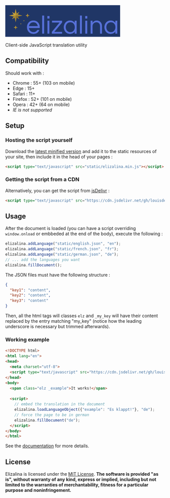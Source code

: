 <img src="elizalina.svg" height="100px">

Client-side JavaScript translation utility

## Compatibility

Should work with :
* Chrome : 55+ (103 on mobile)
* Edge : 15+
* Safari : 11+
* Firefox : 52+ (101 on mobile)
* Opera : 42+ (64 on mobile)
* *IE is not supported*

## Setup

### Hosting the script yourself

Download the [latest minified version](https://github.com/louisdevie/elizalina/releases/download/v2.0.0/elizalina.min.js)
and add it to the static resources of your site, then include it in the head of your pages :

```html
<script type="text/javascript" src="static/elizalina.min.js"></script>
```

### Getting the script from a CDN

Alternatively, you can get the script from [jsDelivr](https://jsdelivr.com) :

```html
<script type="text/javascript" src="https://cdn.jsdelivr.net/gh/louisdevie/elizalina@2.0.0/elizalina.min.js"></script>
```


## Usage

After the document is loaded (you can have a script overriding `window.onload` or embbeded at the end of the body), execute the following :

```js
elizalina.addLanguage("static/english.json", "en");
elizalina.addLanguage("static/french.json", "fr");
elizalina.addLanguage("static/german.json", "de");
// ... add the languages you want
elizalina.fillDocument();
```

The JSON files must have the following structure :

```json
{
  "key1": "content",
  "key2": "content",
  "key3": "content"
}
```

Then, all the html tags will classes `elz` and `_my_key` will have their content replaced by the entry matching "my_key" (notice how the leading underscore is necessary but trimmed afterwards).

### Working example

```html
<!DOCTYPE html>
<html lang="en">
<head>
  <meta charset="utf-8">
  <script type="text/javascript" src="https://cdn.jsdelivr.net/gh/louisdevie/elizalina@2.0.0/elizalina.min.js"></script>
</head>
<body>
  <span class="elz _example">It works!</span>
  
  <script>
    // embed the translation in the document
    elizalina.loadLanguageObject({"example": "Es klappt!"}, "de");
    // force the page to be in german
    elizalina.fillDocument("de");
  </script>
</body>
</html>
```

See the [documentation](DOC.md) for more details.


## License

Elizalina is licensed under the [MIT License](https://github.com/louisdevie/elizalina/blob/main/LICENSE). **The software is provided "as is", without warranty of any kind, express or implied, including but not limited to the warranties of merchantability, fitness for a particular purpose and noninfringement.**
